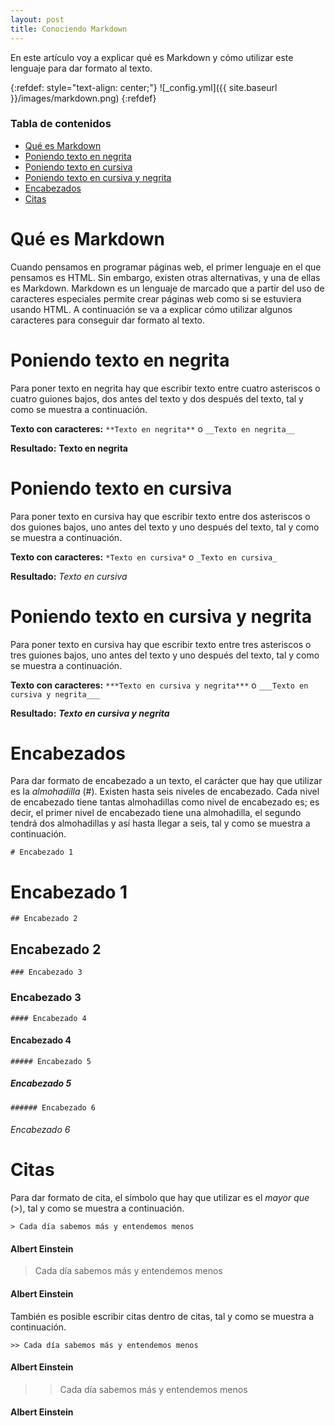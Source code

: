 ```yaml
---
layout: post
title: Conociendo Markdown
---
```


En este artículo voy a explicar qué es Markdown y cómo utilizar este lenguaje para dar formato al texto.

{:refdef: style="text-align: center;"}
![_config.yml]({{ site.baseurl }}/images/markdown.png)
{:refdef}

### Tabla de contenidos
- [Qué es Markdown](#qué-es-markdown)
- [Poniendo texto en negrita](#poniendo-texto-en-negrita)
- [Poniendo texto en cursiva](#poniendo-texto-en-cursiva)
- [Poniendo texto en cursiva y negrita](#poniendo-texto-en-cursiva-y-negrita)
- [Encabezados](#encabezados)
- [Citas](#citas)

# Qué es Markdown
Cuando pensamos en programar páginas web, el primer lenguaje en el que pensamos es HTML. Sin embargo, existen otras alternativas, y una de ellas es Markdown. Markdown es un lenguaje de marcado que a partir del uso de caracteres especiales permite crear páginas web como si se estuviera usando HTML. A continuación se va a explicar cómo utilizar algunos caracteres para conseguir dar formato al texto.

# Poniendo texto en negrita
Para poner texto en negrita hay que escribir texto entre cuatro asteriscos o cuatro guiones bajos, dos antes del texto y dos después del texto, tal y como se muestra a continuación.

**Texto con caracteres:** `**Texto en negrita**` o `__Texto en negrita__`

**Resultado:** **Texto en negrita**

# Poniendo texto en cursiva
Para poner texto en cursiva hay que escribir texto entre dos asteriscos o dos guiones bajos, uno antes del texto y uno después del texto, tal y como se muestra a continuación.

**Texto con caracteres:** `*Texto en cursiva*` o `_Texto en cursiva_`

**Resultado:** *Texto en cursiva*

# Poniendo texto en cursiva y negrita
Para poner texto en cursiva hay que escribir texto entre tres asteriscos o tres guiones bajos, uno antes del texto y uno después del texto, tal y como se muestra a continuación.

**Texto con caracteres:** `***Texto en cursiva y negrita***` o `___Texto en cursiva y negrita___`

**Resultado:** ***Texto en cursiva y negrita***

# Encabezados
Para dar formato de encabezado a un texto, el carácter que hay que utilizar es la _almohadilla_ (#). Existen hasta seis niveles de encabezado. Cada nivel de encabezado tiene tantas almohadillas como nivel de encabezado es; es decir, el primer nivel de encabezado tiene una almohadilla, el segundo tendrá dos almohadillas y así hasta llegar a seis, tal y como se muestra a continuación.

`# Encabezado 1`

# Encabezado 1

`## Encabezado 2`

## Encabezado 2

`### Encabezado 3`

### Encabezado 3

`#### Encabezado 4`

#### Encabezado 4

`##### Encabezado 5`

##### Encabezado 5

`###### Encabezado 6`

###### Encabezado 6

# Citas
Para dar formato de cita, el símbolo que hay que utilizar es el _mayor que_ (>), tal y como se muestra a continuación.

`> Cada día sabemos más y entendemos menos`

#### Albert Einstein

> Cada día sabemos más y entendemos menos

#### Albert Einstein

También es posible escribir citas dentro de citas, tal y como se muestra a continuación.

`>> Cada día sabemos más y entendemos menos`

#### Albert Einstein

>> Cada día sabemos más y entendemos menos

#### Albert Einstein

